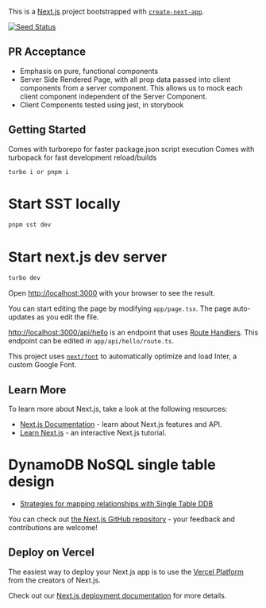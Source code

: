 This is a [Next.js](https://nextjs.org/) project bootstrapped with [`create-next-app`](https://github.com/vercel/next.js/tree/canary/packages/create-next-app).

[![Seed Status](https://api.seed.run/ekrata-main/marketing-app-next-js-sst/stages/prod/build_badge)](https://console.seed.run/ekrata-main/marketing-app-next-js-sst)

## PR Acceptance

- Emphasis on pure, functional components
- Server Side Rendered Page, with all prop data passed into client components from a server component. This allows us to mock each client component independent of the Server Component.
- Client Components tested using jest, in storybook

## Getting Started

Comes with turborepo for faster package.json script execution
Comes with turbopack for fast development reload/builds

```bash
turbo i or pnpm i
```

# Start SST locally

```bash
pnpm sst dev
```

# Start next.js dev server

```bash
turbo dev
```

Open [http://localhost:3000](http://localhost:3000) with your browser to see the result.

You can start editing the page by modifying `app/page.tsx`. The page auto-updates as you edit the file.

[http://localhost:3000/api/hello](http://localhost:3000/api/hello) is an endpoint that uses [Route Handlers](https://beta.nextjs.org/docs/routing/route-handlers). This endpoint can be edited in `app/api/hello/route.ts`.

This project uses [`next/font`](https://nextjs.org/docs/basic-features/font-optimization) to automatically optimize and load Inter, a custom Google Font.

## Learn More

To learn more about Next.js, take a look at the following resources:

- [Next.js Documentation](https://nextjs.org/docs) - learn about Next.js features and API.
- [Learn Next.js](https://nextjs.org/learn) - an interactive Next.js tutorial.

# DynamoDB NoSQL single table design

- [Strategies for mapping relationships with Single Table DDB](https://www.youtube.com/watch?v=BnDKD_Zv0og&ab_channel=AWSPortsmouthUserGroup)

You can check out [the Next.js GitHub repository](https://github.com/vercel/next.js/) - your feedback and contributions are welcome!

## Deploy on Vercel

The easiest way to deploy your Next.js app is to use the [Vercel Platform](https://vercel.com/new?utm_medium=default-template&filter=next.js&utm_source=create-next-app&utm_campaign=create-next-app-readme) from the creators of Next.js.

Check out our [Next.js deployment documentation](https://nextjs.org/docs/deployment) for more details.
